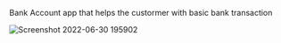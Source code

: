 Bank Account app that helps the custormer with basic bank transaction



![Screenshot 2022-06-30 195902](https://user-images.githubusercontent.com/90512890/176799894-2e0d1cda-b901-4c34-b1da-50317aad318f.png)
